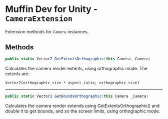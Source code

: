 # Muffin Dev for Unity - `CameraExtension`

Extension methods for `Camera` instances.

## Methods

```cs
public static Vector2 GetExtentsOrthographic(this Camera _Camera)
```

Calculates the camera render extents, using orthographic mode. The extents are:

`Vector2(orthographic_size * aspect_ratio, orthographic_size)`

---

```cs
public static Vector2 GetBoundsOrthographic(this Camera _Camera)
```

Calculates the camera render extends using GetExtentsOrthographic() and double it to get bounds, and so the screen limits, using orthographic mode.
